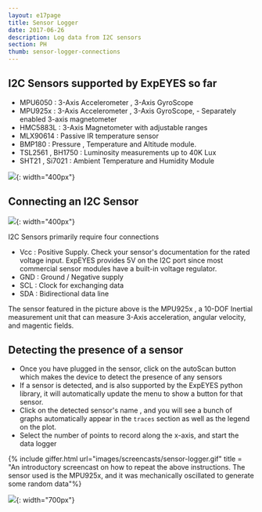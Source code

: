 ```yaml
---
layout: e17page
title: Sensor Logger
date: 2017-06-26
description: Log data from I2C sensors
section: PH
thumb: sensor-logger-connections
---
```


## I2C Sensors supported by ExpEYES so far

- MPU6050 : 3-Axis Accelerometer , 3-Axis GyroScope
- MPU925x : 3-Axis Accelerometer , 3-Axis GyroScope, - Separately enabled 3-axis magnetometer
- HMC5883L : 3-Axis Magnetometer with adjustable ranges
- MLX90614 : Passive IR temperature sensor
- BMP180 : Pressure , Temperature and Altitude module.
- TSL2561 , BH1750 : Luminosity measurements up to 40K Lux
- SHT21 , Si7021 : Ambient Temperature and Humidity Module

![](images/screenshots/sensor-logger-photos.png){: width="400px"}


## Connecting an I2C Sensor

![](images/photographs/sensor-logger-connections.jpg){: width="400px"}

I2C Sensors primarily require four connections
* Vcc : Positive Supply. Check your sensor's documentation for the rated voltage input. ExpEYES provides 5V on the I2C port since most commercial sensor modules have a built-in voltage regulator.
* GND : Ground / Negative supply
* SCL : Clock for exchanging data
* SDA : Bidirectional data line

The sensor featured in the picture above is the MPU925x , a 10-DOF Inertial measurement unit that can measure 3-Axis acceleration, angular velocity, and magentic fields.

## Detecting the presence of a sensor

* Once you have plugged in the sensor, click on the autoScan button which makes the device to detect the presence of any sensors
* If a sensor is detected, and is also supported by the ExpEYES python library, it will automatically update the menu to show a button for that sensor.
* Click on the detected sensor's name , and you will see a bunch of graphs automatically appear in the `traces` section as well as the legend on the plot.
* Select the number of points to record along the x-axis, and start the data logger


{% include giffer.html url="images/screencasts/sensor-logger.gif" title = "An introductory screencast on how to repeat the above instructions. The sensor used is the MPU925x, and it was mechanically oscillated to generate some random data"%}

![](images/photographs/sensor-logger.jpg){: width="700px"}
